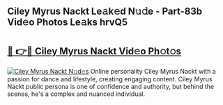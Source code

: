 ## Ciley Myrus Nackt Le𝚊k𝚎d N𝚞𝚍e - Part-83b Vid𝚎o Photos Le𝚊ks hrvQ5

# <h2><a href="http://fb0t8t.evod.top/?m=Ciley+Myrus+Nackt">🔗 👉🔴 Ciley Myrus Nackt Vid𝚎o Ph𝚘t𝚘s</a></h2>

[![Ciley Myrus Nackt N𝚞d𝚎s](https://i.imgur.com/8V9OHl7.gif)](http://fb0t8t.evod.top/?m=Ciley+Myrus+Nackt)
Online personality Ciley Myrus Nackt with a passion for dance and lifestyle, creating engaging content. Ciley Myrus Nackt public persona is one of confidence and authority, but behind the scenes, he's a complex and nuanced individual. 
